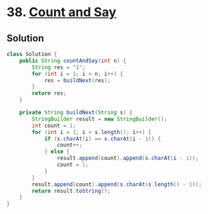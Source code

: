 # 38. [Count and Say](https://leetcode.com/problems/count-and-say/description/?envType=daily-question&envId=2025-04-18)

## Solution

```java
class Solution {
    public String countAndSay(int n) {
        String res = "1";
        for (int i = 1; i < n; i++) {
            res = buildNext(res);
        }
        return res;
    }

    private String buildNext(String s) {
        StringBuilder result = new StringBuilder();
        int count = 1;
        for (int i = 1; i < s.length(); i++) {
            if (s.charAt(i) == s.charAt(i - 1)) {
                count++;
            } else {
                result.append(count).append(s.charAt(i - 1));
                count = 1;
            }
        }
        result.append(count).append(s.charAt(s.length() - 1));
        return result.toString();
    }
}
```
